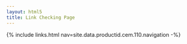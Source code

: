 ```yaml
---
layout: html5
title: Link Checking Page
---
```

{% include links.html nav=site.data.productid.cem.110.navigation -%}
